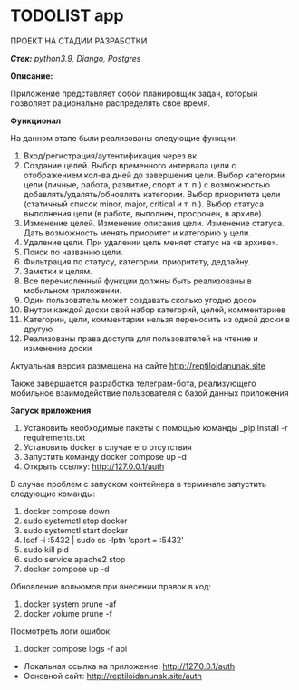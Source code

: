 # **TODOLIST app**
ПРОЕКТ НА СТАДИИ РАЗРАБОТКИ

**_Стек:_** _python3.9, Django, Postgres_

**Описание:**

Приложение представляет собой планировщик задач, который позволяет рационально распределять свое время.

**Функционал**

На данном этапе были реализованы следующие функции:

1. Вход/регистрация/аутентификация через вк.
2. Создание целей.
    Выбор временного интервала цели с отображением кол-ва дней до завершения цели.
    Выбор категории цели (личные, работа, развитие, спорт и т. п.) с возможностью добавлять/удалять/обновлять категории.
    Выбор приоритета цели (статичный список minor, major, critical и т. п.).
    Выбор статуса выполнения цели (в работе, выполнен, просрочен, в архиве).
3. Изменение целей.
    Изменение описания цели.
    Изменение статуса.
    Дать возможность менять приоритет и категорию у цели.
4. Удаление цели.
    При удалении цель меняет статус на «в архиве».
5. Поиск по названию цели.
6. Фильтрация по статусу, категории, приоритету, дедлайну.
7. Заметки к целям.
8. Все перечисленный функции должны быть реализованы в мобильном приложении.
9. Один пользователь может создавать сколько угодно досок
10. Внутри каждой доски свой набор категорий, целей, комментариев
11. Категории, цели, комментарии нельзя переносить из одной доски в другую
12. Реализованы права доступа для пользователей на чтение и изменение доски

Актуальная версия размещена на сайте http://reptiloidanunak.site

Также завершается разработка телеграм-бота, реализующего мобильное взаимодействие пользователя с базой данных приложения

**Запуск приложения**

1. Установить необходимые пакеты с помощью команды _pip install -r requirements.txt
2. Установить docker в случае его отсутствия
3. Запустить команду docker compose up -d
4. Открыть ссылку: http://127.0.0.1/auth



В случае проблем с запуском контейнера в терминале запустить следующие команды:
1. docker compose down
2. sudo systemctl stop docker
3. sudo systemctl start docker
4. lsof -i :5432 | sudo ss -lptn 'sport = :5432'
5. sudo kill pid
6. sudo service apache2 stop
7. docker compose up -d

Обновление вольюмов при внесении правок в код:
1. docker system prune -af
2. docker volume prune -f

Посмотреть логи ошибок:
1. docker compose logs -f api

* Локальная ссылка на приложение: http://127.0.0.1/auth
* Основной сайт: http://reptiloidanunak.site/auth